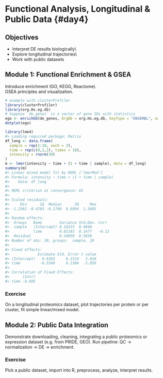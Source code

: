# Functional Analysis, Longitudinal & Public Data {#day4}

## Objectives

-   Interpret DE results biologically\
-   Explore longitudinal trajectories\
-   Work with public datasets

## Module 1: Functional Enrichment & GSEA

Introduce enrichment (GO, KEGG, Reactome).\
GSEA principles and visualization.


``` r
# example with clusterProfiler
library(clusterProfiler)
library(org.Hs.eg.db)
# Suppose `de_genes` is a vector of gene IDs with statistics
ego <- enrichGO(de_genes, OrgDb = org.Hs.eg.db, keyType = "ENSEMBL", ont = "BP")
dotplot(ego)
```


``` r
library(lme4)
#> Loading required package: Matrix
df_long <- data.frame(
  sample = rep(1:10, each = 3),
  time = rep(c(0,1,2), times = 10),
  intensity = rnorm(30)
)
m <- lmer(intensity ~ time + (1 + time | sample), data = df_long)
summary(m)
#> Linear mixed model fit by REML ['lmerMod']
#> Formula: intensity ~ time + (1 + time | sample)
#>    Data: df_long
#> 
#> REML criterion at convergence: 65
#> 
#> Scaled residuals: 
#>     Min      1Q  Median      3Q     Max 
#> -1.2362 -0.4703 -0.1740  0.6994  1.5685 
#> 
#> Random effects:
#>  Groups   Name        Variance Std.Dev. Corr 
#>  sample   (Intercept) 0.16323  0.4040        
#>           time        0.02183  0.1477   -0.12
#>  Residual             0.34059  0.5836        
#> Number of obs: 30, groups:  sample, 10
#> 
#> Fixed effects:
#>             Estimate Std. Error t value
#> (Intercept)   0.6365     0.2114   3.010
#> time         -0.5349     0.1386  -3.859
#> 
#> Correlation of Fixed Effects:
#>      (Intr)
#> time -0.605
```

### Exercise

On a longitudinal proteomics dataset, plot trajectories per protein or per cluster, fit simple linear/mixed model.

## Module 2: Public Data Integration

Demonstrate downloading, cleaning, integrating a public proteomics or expression dataset (e.g. from PRIDE, GEO). Run pipeline: QC → normalization → DE → enrichment.

### Exercise

Pick a public dataset, import into R, preprocess, analyze, interpret results.
